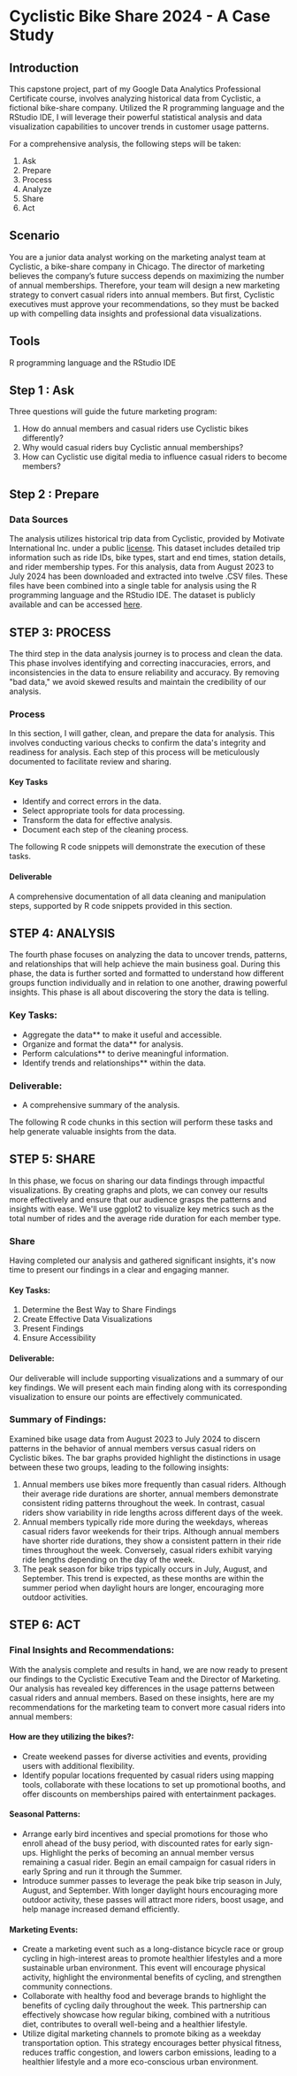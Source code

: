 # Cyclistic Bike Share 2024 - A Case Study
## Introduction
This capstone project, part of my Google Data Analytics Professional Certificate course, involves analyzing historical data from Cyclistic, a fictional bike-share company. Utilized the R programming language and the RStudio IDE, I will leverage their powerful statistical analysis and data visualization capabilities to uncover trends in customer usage patterns.

For a comprehensive analysis, the following steps will be taken:
1. Ask
2. Prepare
3. Process
4. Analyze
5. Share
6. Act

## Scenario
You are a junior data analyst working on the marketing analyst team at Cyclistic, a bike-share company in Chicago. The director of marketing believes the company’s future success depends on maximizing the number of annual memberships. Therefore, your team will design a new marketing strategy to convert casual riders into annual members. But first, Cyclistic executives must approve your recommendations, so they must be backed up with compelling data insights and professional data visualizations.

## Tools
R programming language and the RStudio IDE

## Step 1 : Ask
Three questions will guide the future marketing program:
1. How do annual members and casual riders use Cyclistic bikes differently?
2. Why would casual riders buy Cyclistic annual memberships?
3. How can Cyclistic use digital media to influence casual riders to become members?

## Step 2 : Prepare
### Data Sources
The analysis utilizes historical trip data from Cyclistic, provided by Motivate International Inc. under a public [license](https://divvybikes.com/data-license-agreement). This dataset includes detailed trip information such as ride IDs, bike types, start and end times, station details, and rider membership types. For this analysis, data from August 2023 to July 2024 has been downloaded and extracted into twelve .CSV files. These files have been combined into a single table for analysis using the R programming language and the RStudio IDE. The dataset is publicly available and can be accessed [here](https://divvy-tripdata.s3.amazonaws.com/index.html).

## STEP 3: PROCESS
The third step in the data analysis journey is to process and clean the data. This phase involves identifying and correcting inaccuracies, errors, and inconsistencies in the data to ensure reliability and accuracy. By removing "bad data," we avoid skewed results and maintain the credibility of our analysis.

### Process
In this section, I will gather, clean, and prepare the data for analysis. This involves conducting various checks to confirm the data's integrity and readiness for analysis. Each step of this process will be meticulously documented to facilitate review and sharing.

#### Key Tasks
- Identify and correct errors in the data.
- Select appropriate tools for data processing.
- Transform the data for effective analysis.
- Document each step of the cleaning process.

The following R code snippets will demonstrate the execution of these tasks.

#### Deliverable
A comprehensive documentation of all data cleaning and manipulation steps, supported by R code snippets provided in this section.

## STEP 4: ANALYSIS
The fourth phase focuses on analyzing the data to uncover trends, patterns, and relationships that will help achieve the main business goal. During this phase, the data is further sorted and formatted to understand how different groups function individually and in relation to one another, drawing powerful insights. This phase is all about discovering the story the data is telling.

### Key Tasks:
- Aggregate the data** to make it useful and accessible.
- Organize and format the data** for analysis.
- Perform calculations** to derive meaningful information.
- Identify trends and relationships** within the data.

### Deliverable:
- A comprehensive summary of the analysis.

The following R code chunks in this section will perform these tasks and help generate valuable insights from the data.

## STEP 5: SHARE
In this phase, we focus on sharing our data findings through impactful visualizations. By creating graphs and plots, we can convey our results more effectively and ensure that our audience grasps the patterns and insights with ease. We'll use ggplot2 to visualize key metrics such as the total number of rides and the average ride duration for each member type.

### Share
Having completed our analysis and gathered significant insights, it's now time to present our findings in a clear and engaging manner.

#### Key Tasks:
1. Determine the Best Way to Share Findings
2. Create Effective Data Visualizations
3. Present Findings
4. Ensure Accessibility

#### Deliverable:
Our deliverable will include supporting visualizations and a summary of our key findings. We will present each main finding along with its corresponding visualization to ensure our points are effectively communicated.

### Summary of Findings:
Examined bike usage data from August 2023 to July 2024 to discern patterns in the behavior of annual members versus casual riders on Cyclistic bikes. The bar graphs provided highlight the distinctions in usage between these two groups, leading to the following insights:
1. Annual members use bikes more frequently than casual riders. Although their average ride durations are shorter, annual members demonstrate consistent riding patterns throughout the week. In contrast, casual riders show variability in ride lengths across different days of the week.
2. Annual members typically ride more during the weekdays, whereas casual riders favor weekends for their trips. Although annual members have shorter ride durations, they show a consistent pattern in their ride times throughout the week. Conversely, casual riders exhibit varying ride lengths depending on the day of the week.
3. The peak season for bike trips typically occurs in July, August, and September. This trend is expected, as these months are within the summer period when daylight hours are longer, encouraging more outdoor activities.

## STEP 6: ACT
### Final Insights and Recommendations:
With the analysis complete and results in hand, we are now ready to present our findings to the Cyclistic Executive Team and the Director of Marketing. Our analysis has revealed key differences in the usage patterns between casual riders and annual members. Based on these insights, here are my recommendations for the marketing team to convert more casual riders into annual members:

#### How are they utilizing the bikes?:
- Create weekend passes for diverse activities and events, providing users with additional flexibility.
- Identify popular locations frequented by casual riders using mapping tools, collaborate with these locations to set up promotional booths, and offer discounts on memberships paired with entertainment packages.

#### Seasonal Patterns:
- Arrange early bird incentives and special promotions for those who enroll ahead of the busy period, with discounted rates for early sign-ups. Highlight the perks of becoming an annual member versus remaining a casual rider. Begin an email campaign for casual riders in early Spring and run it through the Summer.
- Introduce summer passes to leverage the peak bike trip season in July, August, and September. With longer daylight hours encouraging more outdoor activity, these passes will attract more riders, boost usage, and help manage increased demand efficiently.

#### Marketing Events:
- Create a marketing event such as a long-distance bicycle race or group cycling in high-interest areas to promote healthier lifestyles and a more sustainable urban environment. This event will encourage physical activity, highlight the environmental benefits of cycling, and strengthen community connections.
- Collaborate with healthy food and beverage brands to highlight the benefits of cycling daily throughout the week. This partnership can effectively showcase how regular biking, combined with a nutritious diet, contributes to overall well-being and a healthier lifestyle.
- Utilize digital marketing channels to promote biking as a weekday transportation option. This strategy encourages better physical fitness, reduces traffic congestion, and lowers carbon emissions, leading to a healthier lifestyle and a more eco-conscious urban environment.






